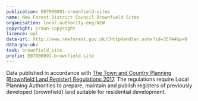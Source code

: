 ```yaml
---
publication: E07000091-brownfield-sites
name: New Forest District Council Brownfield Sites
organisation: local-authority-eng:NEW
copyright: crown-copyright
licence: ogl
data-url: http://www.newforest.gov.uk/CHttpHandler.ashx?id=35744&p=0
data-gov-uk: 
task: brownfield_site
prefix: E07000091-brownfield-site
---
```


Data published in accordance with [The Town and Country Planning (Brownfield Land Register) Regulations 2017](http://www.legislation.gov.uk/uksi/2017/403/contents/made).
The regulations require Local Planning Authorities to prepare, maintain and publish registers of previously developed (brownfield) land suitable for residential development.

